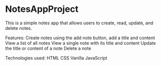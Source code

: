 # NotesAppProject
This is a simple notes app that allows users to create, read, update, and delete notes.

Features:
Create notes using the add note button, add a title and content
View a list of all notes
View a single note with its title and content
Update the title or content of a note
Delete a note

Technologies used:
  HTML
  CSS
  Vanilla JavaScript

